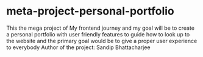 # meta-project-personal-portfolio
This the mega project of My frontend journey and my goal will be to create a personal portfolio with user friendly features to guide how to look up to the website and the primary goal would be to give a proper user experience to everybody
Author of the project: Sandip Bhattacharjee 
